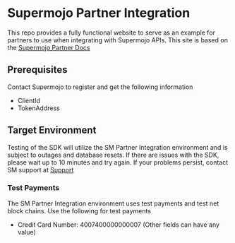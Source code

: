 # Supermojo Partner Integration
This repo provides a fully functional website to serve as an example for partners to use when integrating with Supermojo APIs.  This site is based on the [Supermojo Partner Docs](https://docs.supermojo.com/)

## Prerequisites
Contact Supermojo to register and get the following information
* ClientId
* TokenAddress

## Target Environment
Testing of the SDK will utilize the SM Partner Integration environment and is subject to outages and database resets.  If there are issues with the SDK, please wait up to 10 minutes and try again.  If your problems persist, contact SM support at [Support](mailto:support@supermojo.com) 

### Test Payments
The SM Partner Integration environment uses test payments and test net block chains.  Use the following for test payments
* Credit Card Number: 4007400000000007 (Other fields can have any value)
